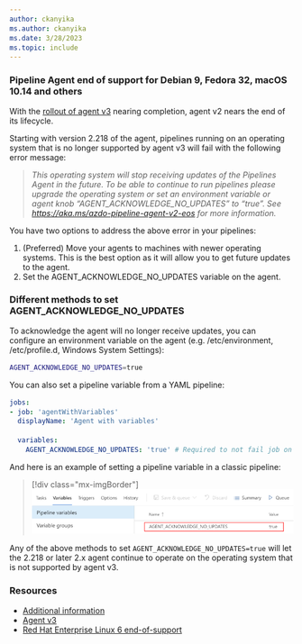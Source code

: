 ```yaml
---
author: ckanyika
ms.author: ckanyika
ms.date: 3/28/2023
ms.topic: include
---
```


### Pipeline Agent end of support for Debian 9, Fedora 32, macOS 10.14 and others

With the [rollout of agent v3](azure/devops/release-notes/2023/pipelines/sprint-217-update#pipeline-agent-v3-net-6-rolling-out) nearing completion, agent v2 nears the end of its lifecycle.

Starting with version 2.218 of the agent, pipelines running on an operating system that is no longer supported by agent v3 will fail with the following error message:

> _This operating system will stop receiving updates of the Pipelines Agent in the future. To be able to continue to run pipelines please upgrade the operating system or set an environment
variable or agent knob “AGENT_ACKNOWLEDGE_NO_UPDATES” to “true”. See <a href="https://aka.ms/azdo-pipeline-agent-v2-eos" rel="noopener" target="_blank">https://aka.ms/azdo-pipeline-agent-v2-eos</a> for more information._

You have two options to address the above error in your pipelines:

1. (Preferred) Move your agents to machines with newer operating systems. This is the best option as it will allow you to get future updates to the agent.
2. Set the AGENT_ACKNOWLEDGE_NO_UPDATES variable on the agent.

### Different methods to set AGENT_ACKNOWLEDGE_NO_UPDATES
To acknowledge the agent will no longer receive updates, you can configure an environment variable on the agent (e.g. /etc/environment, /etc/profile.d, Windows System Settings):
```bash
AGENT_ACKNOWLEDGE_NO_UPDATES=true
```
You can also set a pipeline variable from a YAML pipeline:
```yaml
jobs:
- job: 'agentWithVariables'
  displayName: 'Agent with variables'

  variables:
    AGENT_ACKNOWLEDGE_NO_UPDATES: 'true' # Required to not fail job on operating system that is not supported by .NET 6
```
And here is an example of setting a pipeline variable in a classic pipeline:
> [!div class="mx-imgBorder"]
> ![Update AZ Pipelines](../../media/219-pipelines-01.png)



Any of the above methods to set `AGENT_ACKNOWLEDGE_NO_UPDATES=true` will let the 2.218 or later 2.x agent continue to operate on the operating system that is not supported by agent v3.

### Resources

- [Additional information](https://aka.ms/azdo-pipeline-agent-v2-eos)
- [Agent v3](https://aka.ms/azdo-pipeline-agent-version)
- [Red Hat Enterprise Linux 6 end-of-support](/azure/devops/release-notes/2023/pipelines/sprint-216-update#red-hat-6-will-no-longer-receive-pipeline-agent-updates)